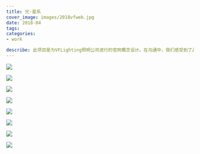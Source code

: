 ```yaml
---
title: 光·星系
cover_image: images/2018vfweb.jpg
date: 2018-04
tags:
categories: 
- work

describe: 此项目是为VFLighting照明公司进行的官网概念设计。在沟通中，我们感受到了品牌经营者自身的“光”。所以在此设计案中，把它影射到“星系”的概念上：就像我们的行星围绕并享受着太阳的光源，VF所有事物都围绕着最核心的“光源”，持续转动，发光发热；而无论是抽象的品牌，还是具象的产品，都以其优秀的质量，产生自己的引力场。
---
```



![](https://waterpatch.oss-cn-guangzhou.aliyuncs.com/2018-VFWeb/%E4%B8%8A%E4%BC%A0%E6%8C%91%E9%80%89/1.jpg)

![](https://waterpatch.oss-cn-guangzhou.aliyuncs.com/2018-VFWeb/%E4%B8%8A%E4%BC%A0%E6%8C%91%E9%80%89/2.jpg)

![](https://waterpatch.oss-cn-guangzhou.aliyuncs.com/2018-VFWeb/%E4%B8%8A%E4%BC%A0%E6%8C%91%E9%80%89/3.jpg)

![](https://waterpatch.oss-cn-guangzhou.aliyuncs.com/2018-VFWeb/%E4%B8%8A%E4%BC%A0%E6%8C%91%E9%80%89/4.jpg)

![](https://waterpatch.oss-cn-guangzhou.aliyuncs.com/2018-VFWeb/%E4%B8%8A%E4%BC%A0%E6%8C%91%E9%80%89/5.jpg)

![](https://waterpatch.oss-cn-guangzhou.aliyuncs.com/2018-VFWeb/%E4%B8%8A%E4%BC%A0%E6%8C%91%E9%80%89/6.jpg)

![](https://waterpatch.oss-cn-guangzhou.aliyuncs.com/2018-VFWeb/%E4%B8%8A%E4%BC%A0%E6%8C%91%E9%80%89/7.jpg)

![](https://waterpatch.oss-cn-guangzhou.aliyuncs.com/2018-VFWeb/%E4%B8%8A%E4%BC%A0%E6%8C%91%E9%80%89/8.jpg)

